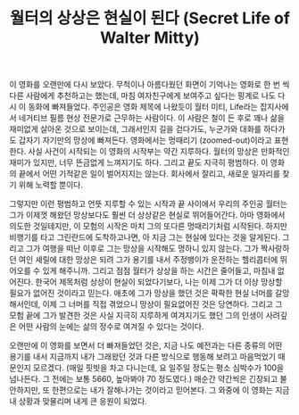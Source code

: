 ﻿---
title: 월터의 상상은 현실이 된다 (Secret Life of Walter Mitty)
categories:
  - ideas
tags:
  - 영화
pubDate: 2015-06-15
description: 기본 설명을 입력하세요
---

이 영화를 오랜만에 다시 보았다. 무척이나 아름다웠던 화면이 기억나는 영화로 한 번 씩 다른 사람에게 추천하고는 했는데, 마침 여자친구에게 보여주고 싶다는 핑계로 나도 다시 이 동화에 빠져들었다. 주인공은 영화 제목에 나왔듯이 월터 미티, Life라는 잡지사에서 네거티브 필름 현상 전문가로 근무하는 사람이다. 이 사람은 철이 든 후로 꽤나 삶을 재미없게 살아온 것으로 보이는데, 그래서인지 길을 걷다가도, 누군가와 대화를 하다가도 갑자기 자기만의 망상에 빠져든다. 영화에서는 멍때리기 (zoomed-out)이라고 표현한다. 사실 사건이 시작되는 이 영화의 시작부는 약간 지루하다. 월터의 망상은 만화적인 재미가 있지만, 너무 뜬금없게 느껴지기도 하다. 그리고 끝도 지극히 평범하다. 이 영화의 끝에서 어떤 기적같은 일이 벌어지지는 않는다. 회사에서 잘리고, 새로운 일자리를 찾기 위해 노력할 뿐이다.

그렇지만 이런 평범하고 언뜻 지루할 수 있는 시작과 끝 사이에서 우리의 주인공 월터는 그가 이제껏 해왔던 망상보다도 훨씬 더 상상같은 현실로 뛰어들어간다. 아마 영화에서 의도한 것일테지만, 이 모험의 시작은 마치 그의 또다른 멍때리기처럼 시작된다. 하지만 비행기를 타고 그린란드에 도착하고나면, 아 지금 그는 현실에 있다는 것을 알게된다. 그리고 그가 여행을 떠난 이후로 그는 망상을 시작해도 멍하니 있지 않는다. 그가 짝사랑하던 여인 셰릴에 대한 망상은 되려 그가 용기를 내서 주정뱅이가 운전하는 헬리콥터에 뛰어오를 수 있게 해주니까. 그리고 점점 월터가 상상을 하는 시간은 줄어들고, 마침내 없어진다. 한국어 제목처럼 상상이 현실이 되었다기보다, 나는 이제 그가 더 이상 망상할 필요가 없어진 것이라고 믿는다. 애초에 그가 망상을 했던 것은 팍팍한 현실 너머를 갈망해서인데, 이제 그 너머를 직접 겪었으니 망상이 필요없어진 것은 당연하다. 그리고 그 모험 끝에 그가 발견한 것은 사실 지극히 지루하게 여겨지기도 했던 그의 인생이 사려깊은 어떤 사람의 눈에는 삶의 정수로 여겨질 수 있다는 것이다.

오랜만에 이 영화를 보면서 더 빠져들었던 것은, 지금 나도 예전과는 다른 종류의 어떤 용기를 내서 지금까지 내가 그래왔던 것과 다른 방식으로 행동해 보려고 마음먹었기 때문인지 모르겠다. (매일 핏빗을 차고 다니는데, 요 일주일 정도는 평소 심박수가 100을 넘나든다. 그 전에는 보통 5660, 높아봐야 70 정도였다.) 매순간 약간씩은 긴장되고 불안하지만, 또 한편으로는 내가 잘해나가는 것이라고 믿어본다. 그 와중에 이 영화는 지금 내 상황과 맞물리며 내게 큰 응원이 되었다.


